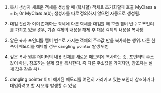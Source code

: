 1. 복사 생성자
새로운 객체를 생성할 때 (복사할) 객체로 초기화할때 호출
MyClass a = b; 
Or MyClass a(b);
생성자를 따로 정의하지 않으면 자동으로 생성됨.

2. 대입 연산자
이미 존재하는 객체에 다른 객체를 대입할 때 호출
멤버 변수로 포인터를 가지고 있을 경우, 기존 객체의 내용을 해제 후 대상 객체의 내용을 복사함

3. 얕은 복사
포인터를 멤버 변수로 가지는 객체의 주소값 만을 복사하는 행위. 다른 한 쪽이 메모리를 해제할 경우 dangling pointer 발생 위험

4. 깊은 복사
원본 데이터의 내용 전체를 새로운 메모리에 복사하는 것.
포인터의 주소값이 아닌, 참조하는 실제 값을 복사한다.
즉 다른 주소값을 가지지만, 참조하는 실제 값은 같은 복사

5. dangling pointer
이미 해제된 메모리를 여전히 가리키고 있는 포인터
참조하거나 대입하려고 할 시 오류 발생할 수 있음